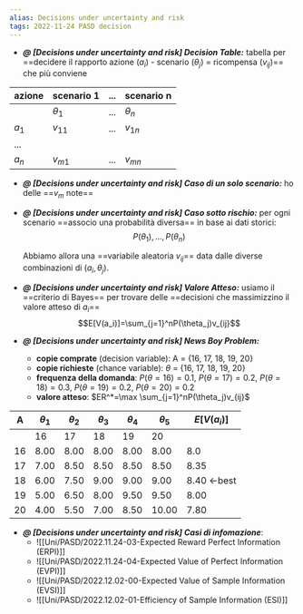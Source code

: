 ```yaml
---
alias: Decisions under uncertainty and risk
tags: 2022-11-24 PASD decision
---
```


- ***@ [Decisions under uncertainty and risk] Decision Table:***
	 tabella per ==decidere il rapporto azione ($a_i$) - scenario ($\theta_j$) = ricompensa ($v_{ij}$)== che più conviene

|azione|scenario 1|...|scenario n
|---|---|---|---|
||$\theta_1$|...|$\theta_n$|
|$a_1$|$v_{11}$|...|$v_{1n}$|
|...||||
|$a_n$|$v_{m1}$|...|$v_{mn}$|

<!--ID: 1670236970541-->


- ***@ [Decisions under uncertainty and risk] Caso di un solo scenario:***
	 ho delle ==$v_m$ note==

<!--ID: 1670236970546-->


- ***@ [Decisions under uncertainty and risk] Caso sotto rischio:***
	 per ogni scenario ==associo una probabilità diversa== in base ai dati storici: $$P(\theta_1),...,P(\theta_n)$$

	Abbiamo allora una ==variabile aleatoria $v_{ij}$== data dalle diverse combinazioni di $(a_{i}, \theta_j)$.

<!--ID: 1670236970551-->




- ***@ [Decisions under uncertainty and risk] Valore Atteso:***
	 usiamo il ==criterio di Bayes== per trovare delle ==decisioni che massimizzino il valore atteso di $a_i$== $$E[V(a_i)]=\sum_{j=1}^nP(\theta_j)v_{ij}$$

<!--ID: 1670236970555-->


- ***@ [Decisions under uncertainty and risk] News Boy Problem:***
	
	- **copie comprate** (decision variable): A = {16, 17, 18, 19, 20}
	- **copie richieste** (chance variable): $\theta$ = {16, 17, 18, 19, 20}
	- **frequenza della domanda**: $P(\theta=16)=0.1$, $P(\theta=17)=0.2$, $P(\theta=18)=0.3$, $P(\theta=19)=0.2$, $P(\theta=20)=0.2$
	- **valore atteso**: $ER^*=\max \sum_{j=1}^nP(\theta_j)v_{ij}$

|A|$\theta_1$|$\theta_2$|$\theta_3$|$\theta_4$|$\theta_5$|$E[V(a_i)]$|
|---|---|---|---|---|---|---|
||16|17|18|19|20||
|16|8.00|8.00|8.00|8.00|8.00|8.0|
|17|7.00|8.50|8.50|8.50|8.50|8.35|
|18|6.00|7.50|9.00|9.00|9.00|8.40 <-best|
|19|5.00|6.50|8.00|9.50|9.50|8.00|
|20|4.00|5.50|7.00|8.50|10.00|7.80|

<!--ID: 1670236970559-->


- ***@ [Decisions under uncertainty and risk] Casi di infomazione***:
	- ![[Uni/PASD/2022.11.24-03-Expected Reward Perfect Information (ERPI)]]
	- ![[Uni/PASD/2022.11.24-04-Expected Value of Perfect Information (EVPI)]]
	- ![[Uni/PASD/2022.12.02-00-Expected Value of Sample Information (EVSI)]]
	- ![[Uni/PASD/2022.12.02-01-Efficiency of Sample Information (ESI)]]